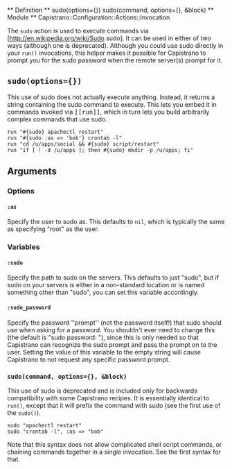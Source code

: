 ** Definition **
    sudo(options={})
    sudo(command, options={}, &block)
** Module **
    Capistrano::Configuration::Actions::Invocation

The `sudo` action is used to execute commands via [http://en.wikipedia.org/wiki/Sudo sudo]. It can be used in either of two ways (although one is deprecated). Although you could use sudo directly in your `run()` invocations, this helper makes it possible for Capistrano to prompt you for the sudo password when the remote server(s) prompt for it.

## `sudo(options={})`

This use of sudo does not actually execute anything. Instead, it returns a string containing the sudo command to execute. This lets you embed it in commands invoked via <tt>[[run]]</tt>, which in turn lets you build arbitrarily complex commands that use sudo.

    run "#{sudo} apachectl restart"
    run "#{sudo :as => 'bob'} crontab -l"
    run "cd /u/apps/social && #{sudo} script/restart"
    run "if [ ! -d /u/apps ]; then #{sudo} mkdir -p /u/apps; fi"

## Arguments

### Options

#### `:as`

Specify the user to sudo as. This defaults to `nil`, which is typically the same as specifying "root" as the user.

### Variables

#### `:sudo`

Specify the path to sudo on the servers. This defaults to just "sudo", but if sudo on your servers is either in a non-standard location or is named something other than "sudo", you can set this variable accordingly.

#### `:sudo_password`

Specify the password ''prompt'' (not the password itself!) that sudo should use when asking for a password. You shouldn't ever need to change this (the default is "sudo password: "), since this is only needed so that Capistrano can recognize the sudo prompt and pass the prompt on to the user. Setting the value of this variable to the empty string will cause Capistrano to not request any specific password prompt.

### `sudo(command, options={}, &block)`

This use of sudo is deprecated and is included only for backwards compatibility with some Capistrano recipes. It is essentially identical to `run()`, except that it will prefix the command with sudo (see the first use of the `sudo()`).

    sudo "apachectl restart"
    sudo "crontab -l", :as => "bob"

Note that this syntax does not allow complicated shell script commands, or chaining commands together in a single invocation. See the first syntax for that.